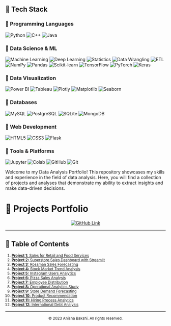 ## 🚀 Tech Stack

### 🔹 Programming Languages
![Python](https://img.shields.io/badge/Python-3776AB?style=for-the-badge&logo=python&logoColor=white)
![C++](https://img.shields.io/badge/C++-00599C?style=for-the-badge&logo=c%2B%2B&logoColor=white)
![Java](https://img.shields.io/badge/Java-007396?style=for-the-badge&logo=java&logoColor=white)


### 🔹 Data Science & ML
![Machine Learning](https://img.shields.io/badge/Machine%20Learning-102230?style=for-the-badge&logo=ai&logoColor=white)
![Deep Learning](https://img.shields.io/badge/Deep%20Learning-FF6F00?style=for-the-badge&logo=deeplearning.ai&logoColor=white)
![Statistics](https://img.shields.io/badge/Statistics-006600?style=for-the-badge)
![Data Wrangling](https://img.shields.io/badge/Data%20Wrangling-4B8BBE?style=for-the-badge&logo=pandas&logoColor=white)
![ETL](https://img.shields.io/badge/ETL%20Processes-444444?style=for-the-badge&logo=apacheairflow&logoColor=white)
![NumPy](https://img.shields.io/badge/NumPy-013243?style=for-the-badge&logo=numpy&logoColor=white)
![Pandas](https://img.shields.io/badge/Pandas-150458?style=for-the-badge&logo=pandas&logoColor=white)
![Scikit-learn](https://img.shields.io/badge/Scikit--Learn-F7931E?style=for-the-badge&logo=scikit-learn&logoColor=white)
![TensorFlow](https://img.shields.io/badge/TensorFlow-FF6F00?style=for-the-badge&logo=tensorflow&logoColor=white)
![PyTorch](https://img.shields.io/badge/PyTorch-EE4C2C?style=for-the-badge&logo=pytorch&logoColor=white)
![Keras](https://img.shields.io/badge/Keras-D00000?style=for-the-badge&logo=keras&logoColor=white)

### 🔹 Data Visualization
![Power BI](https://img.shields.io/badge/PowerBI-F2C811?style=for-the-badge&logo=powerbi&logoColor=black)
![Tableau](https://img.shields.io/badge/Tableau-E97627?style=for-the-badge&logo=tableau&logoColor=white)
![Plotly](https://img.shields.io/badge/Plotly-3F4F75?style=for-the-badge&logo=plotly&logoColor=white)
![Matplotlib](https://img.shields.io/badge/Matplotlib-11557C?style=for-the-badge&logo=matplotlib&logoColor=white)
![Seaborn](https://img.shields.io/badge/Seaborn-2B4F6D?style=for-the-badge)

### 🔹 Databases
![MySQL](https://img.shields.io/badge/MySQL-005C84?style=for-the-badge&logo=mysql&logoColor=white)
![PostgreSQL](https://img.shields.io/badge/PostgreSQL-316192?style=for-the-badge&logo=postgresql&logoColor=white)
![SQLite](https://img.shields.io/badge/SQLite-003B57?style=for-the-badge&logo=sqlite&logoColor=white)
![MongoDB](https://img.shields.io/badge/MongoDB-4EA94B?style=for-the-badge&logo=mongodb&logoColor=white)

### 🔹 Web Development
![HTML5](https://img.shields.io/badge/HTML5-E34F26?style=for-the-badge&logo=html5&logoColor=white)
![CSS3](https://img.shields.io/badge/CSS3-1572B6?style=for-the-badge&logo=css3&logoColor=white)
![Flask](https://img.shields.io/badge/Flask-000000?style=for-the-badge&logo=flask&logoColor=white)


### 🔹 Tools & Platforms
![Jupyter](https://img.shields.io/badge/Jupyter-F37626?style=for-the-badge&logo=jupyter&logoColor=white)
![Colab](https://img.shields.io/badge/Google_Colab-F9AB00?style=for-the-badge&logo=google-colab&logoColor=black)
![GitHub](https://img.shields.io/badge/GitHub-100000?style=for-the-badge&logo=github&logoColor=white)
![Git](https://img.shields.io/badge/Git-F05032?style=for-the-badge&logo=git&logoColor=white)


Welcome to my Data Analysis Portfolio! This repository showcases my skills and experience in the field of data analysis. Here, you will find a collection of projects and analyses that demonstrate my ability to extract insights and make data-driven decisions.


# 📘 Projects Portfolio

<p align="center">
  <a href="https://github.com/anisha-bakshi" target="_blank">
    <img src="https://img.shields.io/badge/View%20on%20GitHub-181717?style=for-the-badge&logo=github&logoColor=white" alt="GitHub Link"/>
  </a>
</p>

---

## 📑 Table of Contents
<sub>

1. [**Project 1:** Sales for Retail and Food Services](https://github.com/anisha-bakshi/project1-sales-retail)  
2. [**Project 2:** Superstore Sales Dashboard with Streamlit](https://github.com/anisha-bakshi/project2-superstore-dashboard)  
3. [**Project 3:** Rossman Sales Forecasting](https://github.com/anisha-bakshi/project3-rossman-forecasting)  
4. [**Project 4:** Stock Market Trend Analysis](https://github.com/anisha-bakshi/project4-stock-market)  
5. [**Project 5:** Instagram Users Analytics](https://github.com/anisha-bakshi/project5-instagram-analytics)  
6. [**Project 6:** Pizza Sales Analysis](https://github.com/anisha-bakshi/project6-pizza-sales)  
7. [**Project 7:** Employee Distribution](https://github.com/anisha-bakshi/project7-employee-distribution)  
8. [**Project 8:** Operational Analytics Study](https://github.com/anisha-bakshi/project8-operational-analytics)  
9. [**Project 9:** Store Demand Forecasting](https://github.com/anisha-bakshi/project9-demand-forecasting)  
10. [**Project 10:** Product Recommendation](https://github.com/anisha-bakshi/project10-recommendation-system)  
11. [**Project 11:** Hiring Process Analytics](https://github.com/anisha-bakshi/project11-hiring-analytics)  
12. [**Project 12:** International Debt Analysis](https://github.com/anisha-bakshi/project12-debt-analysis)  

</sub>

---

<p align="center"><sub>© 2023 Anisha Bakshi. All rights reserved.</sub></p>
